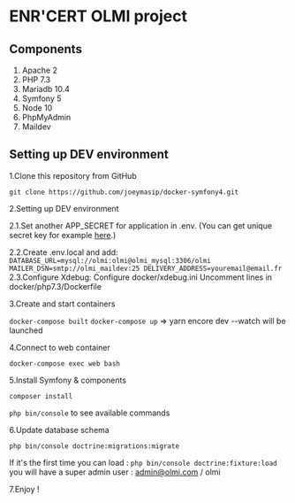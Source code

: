 # ENR'CERT OLMI project

## Components
1. Apache 2
2. PHP 7.3 
3. Mariadb 10.4
4. Symfony 5
5. Node 10
6. PhpMyAdmin
7. Maildev

## Setting up DEV environment
1.Clone this repository from GitHub

`git clone https://github.com/joeymasip/docker-symfony4.git`


2.Setting up DEV environment

 2.1.Set another APP_SECRET for application in .env.
 (You can get unique secret key for example [here](http://nux.net/secret).)

 2.2.Create .env.local and add:
    ```
    DATABASE_URL=mysql://olmi:olmi@olmi_mysql:3306/olmi
    MAILER_DSN=smtp://olmi_maildev:25
    DELIVERY_ADDRESS=youremail@email.fr
    ```
 2.3.Configure Xdebug:
    Configure docker/xdebug.ini
    Uncomment lines in docker/php7.3/Dockerfile

3.Create and start containers

`docker-compose built`
`docker-compose up` 
=> yarn encore dev --watch will be launched

4.Connect to web container

`docker-compose exec web bash` 

5.Install Symfony & components

`composer install`

`php bin/console` to see available commands

6.Update database schema

`php bin/console doctrine:migrations:migrate`
 
If it's the first time you can load :
`php bin/console doctrine:fixture:load` you will have a super admin user : admin@olmi.com / olmi

7.Enjoy !
